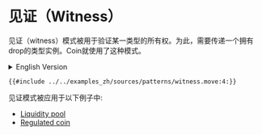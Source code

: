 # 见证（Witness）

见证（witness）模式被用于验证某一类型的所有权。为此，需要传递一个拥有drop的类型实例。Coin就使用了这种模式。

<details>
<summary>English Version</summary>

Witness is a pattern that is used for confirming the ownership of a type. To do so, one passes a `drop` instance of a type. Coin relies on this implementation.

</details>

```move
{{#include ../../examples_zh/sources/patterns/witness.move:4:}}
```

见证模式被应用于以下例子中:

- [Liquidity pool](https://github.com/MystenLabs/sui/blob/main/sui_programmability/examples/defi/sources/pool.move)
- [Regulated coin](https://github.com/MystenLabs/sui/blob/main/sui_programmability/examples/fungible_tokens/sources/regulated_coin.move)
